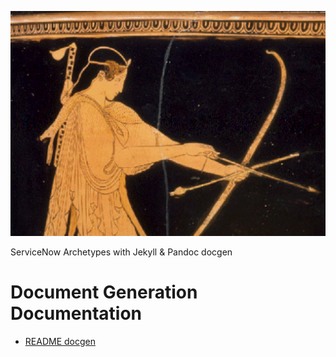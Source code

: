 ![Intro](./docs/artemis.gif)

ServiceNow Archetypes with Jekyll & Pandoc docgen

# Document Generation Documentation

* [README docgen](README-docgen.md)